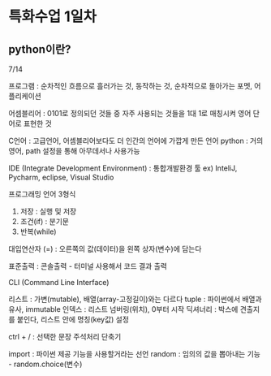 # 특화수업 1일차

## python이란?



7/14

프로그램 : 순차적인 흐름으로 흘러가는 것, 동작하는 것, 순차적으로 돌아가는 포멧, 어플리케이션

어셈블리어 : 0101로 정의되던 것들 중 자주 사용되는 것들을 1대 1로 매칭시켜 영어 단어로 표현한 것

C언어 : 고급언어, 어셈블리어보다도 더 인간의 언어에 가깝게 만든 언어
python : 거의 영어, path 설정을 통해 아무데서나 사용가능

IDE (Integrate Development Environment) : 통합개발환경 툴
ex) InteliJ, Pycharm, eclipse, Visual Studio

프로그래밍 언어 3형식
1. 저장 : 실행 및 저장
2. 조건(if) : 분기문
3. 반복(while)

대입연산자 (=) : 오른쪽의 값(데이터)을 왼쪽 상자(변수)에 담는다

표준출력 : 콘솔출력 - 터미널 사용해서 코드 결과 출력

CLI (Command Line Interface)

리스트 : 가변(mutable), 배열(array-고정길이)와는 다르다
tuple : 파이썬에서 배열과 유사, immutable
인덱스 : 리스트 넘버링(위치), 0부터 시작
딕셔너리 : 박스에 견출지를 붙인다, 리스트 안에 명칭(key값) 설정

ctrl + / : 선택한 문장 주석처리 단축기

import : 파이썬 제공 기능을 사용할거라는 선언
random : 임의의 값을 뽑아내는 기능 - random.choice(변수)

